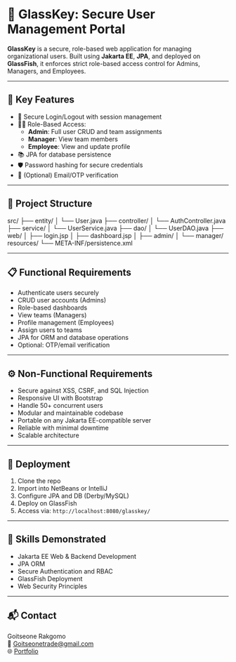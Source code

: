 # 🔐 GlassKey: Secure User Management Portal

**GlassKey** is a secure, role-based web application for managing organizational users. Built using **Jakarta EE**, **JPA**, and deployed on **GlassFish**, it enforces strict role-based access control for Admins, Managers, and Employees.

---

## 🎯 Key Features

- 🔐 Secure Login/Logout with session management
- 👨‍💼 Role-Based Access:
  - **Admin**: Full user CRUD and team assignments
  - **Manager**: View team members
  - **Employee**: View and update profile
- 📚 JPA for database persistence
- 🛡️ Password hashing for secure credentials
- 📧 (Optional) Email/OTP verification

---

## 📂 Project Structure
src/
├── entity/
│ └── User.java
├── controller/
│ └── AuthController.java
├── service/
│ └── UserService.java
├── dao/
│ └── UserDAO.java
├── web/
│ ├── login.jsp
│ ├── dashboard.jsp
│ ├── admin/
│ └── manager/
resources/
└── META-INF/persistence.xml


---

## 📋 Functional Requirements

- Authenticate users securely
- CRUD user accounts (Admins)
- Role-based dashboards
- View teams (Managers)
- Profile management (Employees)
- Assign users to teams
- JPA for ORM and database operations
- Optional: OTP/email verification

---

## ⚙️ Non-Functional Requirements

- Secure against XSS, CSRF, and SQL Injection
- Responsive UI with Bootstrap
- Handle 50+ concurrent users
- Modular and maintainable codebase
- Portable on any Jakarta EE-compatible server
- Reliable with minimal downtime
- Scalable architecture

---

## 🚀 Deployment

1. Clone the repo
2. Import into NetBeans or IntelliJ
3. Configure JPA and DB (Derby/MySQL)
4. Deploy on GlassFish
5. Access via: `http://localhost:8080/glasskey/`

---

## 🧠 Skills Demonstrated

- Jakarta EE Web & Backend Development
- JPA ORM
- Secure Authentication and RBAC
- GlassFish Deployment
- Web Security Principles

---

## 📬 Contact

Goitseone Rakgomo  
📧 Goitseonetrade@gmail.com  
🌐 [Portfolio](https://goitse-portfolio.onrender.com)

